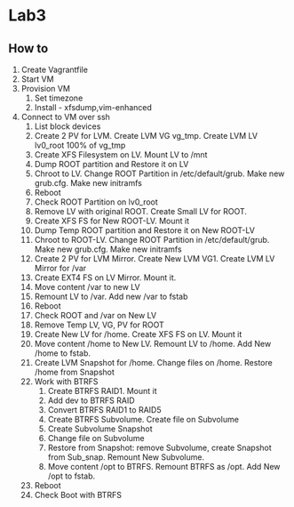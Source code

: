 # Lab3

## How to

1. Create Vagrantfile
2. Start VM
3. Provision VM
    1. Set timezone
    2. Install - xfsdump,vim-enhanced
4. Connect to VM over ssh
    1. List block devices
    2. Create 2 PV for LVM. Create LVM VG vg_tmp. Create LVM LV lv0_root 100% of vg_tmp
    3. Create XFS Filesystem on LV. Mount LV to /mnt
    4. Dump ROOT partition and Restore it on LV
    5. Chroot to LV. Change ROOT Partition in /etc/default/grub. Make new grub.cfg. Make new initramfs
    6. Reboot
    7. Check ROOT Partition on lv0_root
    8. Remove LV with original ROOT. Create Small LV for ROOT. 
    9. Create XFS FS for New ROOT-LV. Mount it
    10. Dump Temp ROOT partition and Restore it on New ROOT-LV
    11. Chroot to ROOT-LV. Change ROOT Partition in /etc/default/grub. Make new grub.cfg. Make new initramfs
    12. Create 2 PV for LVM Mirror. Create New LVM VG1. Create LVM LV Mirror for /var
    13. Create EXT4 FS on LV Mirror. Mount it.
    14. Move content /var to new LV
    15. Remount LV to /var. Add new /var to fstab
    16. Reboot
    17. Check ROOT and /var on New LV
    18. Remove Temp LV, VG, PV for ROOT
    19. Create New LV for /home. Create XFS FS on LV. Mount it
    20. Move content /home to New LV. Remount LV to /home. Add New /home to fstab.
    21. Create LVM Snapshot for /home. Change files on /home. Restore /home from Snapshot
    22. Work with BTRFS
        1. Create BTRFS RAID1. Mount it
        2. Add dev to BTRFS RAID
        3. Convert BTRFS RAID1 to RAID5
        4. Create BTRFS Subvolume. Create file on Subvolume
        5. Create Subvolume Snapshot
        6. Change file on Subvolume
        7. Restore from Snapshot: remove Subvolume, create Snapshot from Sub_snap. Remount New Subvolume.
        9. Move content /opt to BTRFS. Remount BTRFS as /opt. Add New /opt to fstab.
    23. Reboot
    24. Check Boot with BTRFS
